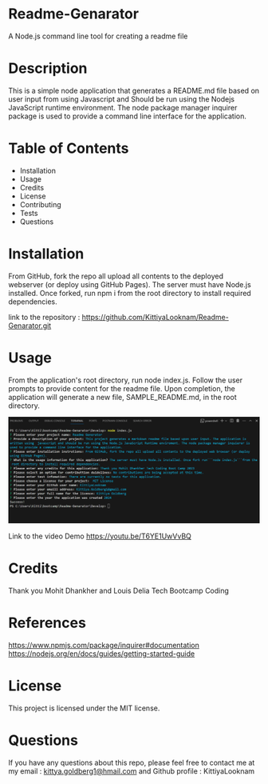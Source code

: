 # Readme-Genarator
A Node.js command line tool for creating a readme file

# Description 
This is a simple node application that generates a README.md file based on user input from using Javascript and Should be run using the Nodejs JavaScript runtime environment. The node package manager inquirer package is used to provide a command line interface for the application.

# Table of Contents
- Installation
- Usage
- Credits
- License
- Contributing
- Tests
- Questions

#  Installation
From GitHub, fork the repo all upload all contents to the deployed webserver (or deploy using GitHub Pages). The server must have Node.js installed. Once forked, run npm i from the root directory to install required dependencies.

link to the repository : https://github.com/KittiyaLooknam/Readme-Genarator.git

# Usage
From the application's root directory, run node index.js. Follow the user prompts to provide content for the readme file. Upon completion, the application will generate a new file, SAMPLE_README.md, in the root directory.

![Alt text](./Develop/assets/imgages/readme-genaraton.png)



Link to the video Demo 
https://youtu.be/T6YE1UwVvBQ


# Credits 
Thank you Mohit Dhankher and Louis Delia Tech Bootcamp Coding

# References 
https://www.npmjs.com/package/inquirer#documentation
https://nodejs.org/en/docs/guides/getting-started-guide
# License
This project is licensed under the MIT license.

# Questions 
If you have any questions about this repo, please feel free to contact me at my email : kittya.goldberg1@hmail.com and Github profile : KittiyaLooknam


